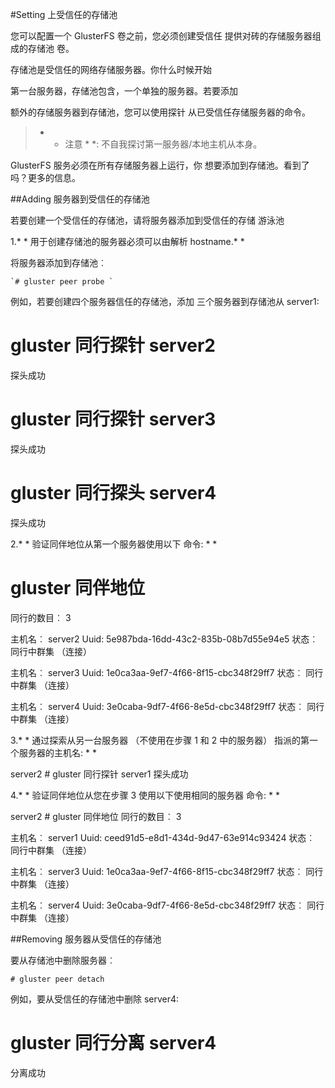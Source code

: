 #Setting 上受信任的存储池

您可以配置一个 GlusterFS 卷之前，您必须创建受信任
提供对砖的存储服务器组成的存储池
卷。

存储池是受信任的网络存储服务器。你什么时候开始

第一台服务器，存储池包含，一个单独的服务器。若要添加

额外的存储服务器到存储池，您可以使用探针
从已受信任存储服务器的命令。

> * * 注意 * *: 不自我探讨第一服务器/本地主机从本身。

GlusterFS 服务必须在所有存储服务器上运行，你
想要添加到存储池。看到了吗？更多的信息。


##Adding 服务器到受信任的存储池

若要创建一个受信任的存储池，请将服务器添加到受信任的存储
游泳池

1.* * 用于创建存储池的服务器必须可以由解析
hostname.* *

将服务器添加到存储池︰

    `# gluster peer probe `

例如，若要创建四个服务器信任的存储池，添加
三个服务器到存储池从 server1:

# gluster 同行探针 server2
探头成功

# gluster 同行探针 server3
探头成功

# gluster 同行探头 server4
探头成功

2.* * 验证同伴地位从第一个服务器使用以下
命令: * *

# gluster 同伴地位
同行的数目︰ 3

主机名︰ server2
Uuid: 5e987bda-16dd-43c2-835b-08b7d55e94e5
状态︰ 同行中群集 （连接）

主机名︰ server3
Uuid: 1e0ca3aa-9ef7-4f66-8f15-cbc348f29ff7
状态︰ 同行中群集 （连接）

主机名︰ server4
Uuid: 3e0caba-9df7-4f66-8e5d-cbc348f29ff7
状态︰ 同行中群集 （连接）

3.* * 通过探索从另一台服务器 （不使用在步骤 1 和 2 中的服务器） 指派的第一个服务器的主机名: * *

server2 # gluster 同行探针 server1
探头成功

4.* * 验证同伴地位从您在步骤 3 使用以下使用相同的服务器
命令: * *

server2 # gluster 同伴地位
同行的数目︰ 3

主机名︰ server1
Uuid: ceed91d5-e8d1-434d-9d47-63e914c93424
状态︰ 同行中群集 （连接）

主机名︰ server3
Uuid: 1e0ca3aa-9ef7-4f66-8f15-cbc348f29ff7
状态︰ 同行中群集 （连接）

主机名︰ server4
Uuid: 3e0caba-9df7-4f66-8e5d-cbc348f29ff7
状态︰ 同行中群集 （连接）

##Removing 服务器从受信任的存储池

要从存储池中删除服务器︰

`# gluster peer detach`

例如，要从受信任的存储池中删除 server4:

# gluster 同行分离 server4
分离成功
